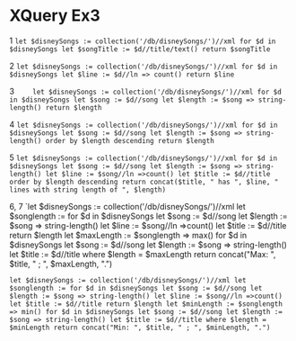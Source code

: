 # XQuery Ex3
1 `let $disneySongs := collection('/db/disneySongs/')//xml
         for $d in $disneySongs
         let $songTitle := $d//title/text()
         return $songTitle`

2 `let $disneySongs := collection('/db/disneySongs/')//xml
         for $d in $disneySongs
         let $line := $d//ln => count()
         return $line`

3 `    let $disneySongs := collection('/db/disneySongs/')//xml
         for $d in $disneySongs
         let $song := $d//song
         let $length := $song => string-length()
         return $length`

4 `let $disneySongs := collection('/db/disneySongs/')//xml
         for $d in $disneySongs
         let $song := $d//song
         let $length := $song => string-length()
         order by $length descending
         return $length`

5 `let $disneySongs := collection('/db/disneySongs/')//xml
         for $d in $disneySongs
         let $song := $d//song
         let $length := $song => string-length()
         let $line := $song//ln =>count()
         let $title := $d//title
         order by $length descending
         return concat($title, " has ", $line, " lines with string length of ", $length)`

6, 7 `let $disneySongs := collection('/db/disneySongs/')//xml
    let $songlength :=
    for $d in $disneySongs
        let $song := $d//song
        let $length := $song => string-length()
        let $line := $song//ln =>count()
        let $title := $d//title
        return $length
   let $maxLength := $songlength => max()
    for $d in $disneySongs
        let $song := $d//song
        let $length := $song => string-length()
        let $title := $d//title
        where $length = $maxLength
        return concat("Max: ", $title, " ; ", $maxLength, ".")

`let $disneySongs := collection('/db/disneySongs/')//xml
let $songlength :=
    for $d in $disneySongs
        let $song := $d//song
        let $length := $song => string-length()
        let $line := $song//ln =>count()
        let $title := $d//title
        return $length
let $minLength := $songlength => min()
    for $d in $disneySongs
        let $song := $d//song
        let $length := $song => string-length()
        let $title := $d//title
        where $length = $minLength
        return concat("Min: ", $title, " ; ", $minLength, ".")`
